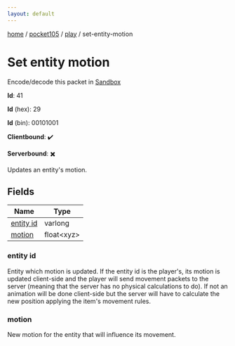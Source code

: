 ```yaml
---
layout: default
---
```


[home](/)  /  [pocket105](/protocol/pocket105)  /  [play](/protocol/pocket105/play)  /  set-entity-motion

# Set entity motion

Encode/decode this packet in [Sandbox](../../../sandbox/pocket105#play.set_entity_motion)

**Id**: 41

**Id** (hex): 29

**Id** (bin): 00101001

**Clientbound**: ✔️

**Serverbound**: ✖️

Updates an entity's motion.

## Fields

Name | Type
---|---
[entity id](#entity-id) | varlong
[motion](#motion) | float&lt;xyz&gt;

### entity id

Entity which motion is updated. If the entity id is the player's, its motion is updated client-side and the player will send movement packets to the server (meaning that the server has no physical calculations to do). If not an animation will be done client-side but the server will have to calculate the new position applying the item's movement rules.

### motion

New motion for the entity that will influence its movement.

